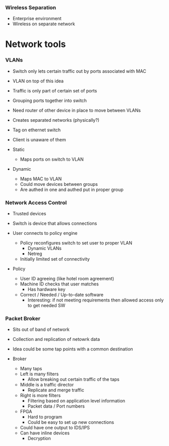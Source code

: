 
### Wireless Separation
- Enterprise environment
- Wireless on separate network


# Network tools

### VLANs 
- Switch only lets certain traffic out by ports associated with MAC
- VLAN on top of this idea
- Traffic is only part of certain set of ports
- Grouping ports together into switch
- Need router of other device in place to move between VLANs
- Creates separated networks (physically?)
- Tag on ethernet switch
- Client is unaware of them

- Static 
    - Maps ports on switch to VLAN
- Dynamic
    - Maps MAC to VLAN
    - Could move devices between groups
    - Are authed in one and authed put in proper group

### Network Access Control
- Trusted devices
- Switch is device that allows connections
- User connects to policy engine
    - Policy reconfigures switch to set user to proper VLAN
        - Dynamic VLANs
        - Netreg
    - Initially limited set of connectivity


- Policy 
    - User ID agreeing (like hotel room agreement)
    - Machine ID checks that user matches
        - Has hardware key
    - Correct / Needed / Up-to-date software
        - Interesting: if not meeting requirements then allowed access only to get needed SW

### Packet Broker
- Sits out of band of network
- Collection and replication of netowrk data
- Idea could be some tap points with a common destination 


- Broker 
    - Many taps 
    - Left is many filters
        - Allow breaking out certain traffic of the taps
    - Middle is a traffic director 
        - Replicate and merge traffic 
    - Right is more filters
        - Filtering based on application level information 
        - Packet data / Port numbers
    - FPGA 
        - Hard to program
        - Could be easy to set up new connections
    - Could have one output to IDS/IPS
    - Can have inline devices
        - Decryption
    

